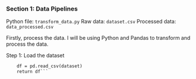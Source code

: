### Section 1: Data Pipelines

Python file: `transform_data.py`
Raw data: `dataset.csv`
Processed data: `data_processed.csv`

Firstly, process the data. I will be using Python and Pandas to transform and process the data.

Step 1: Load the dataset

```def load_dataset(dataset):
	df = pd.read_csv(dataset)
	return df```
